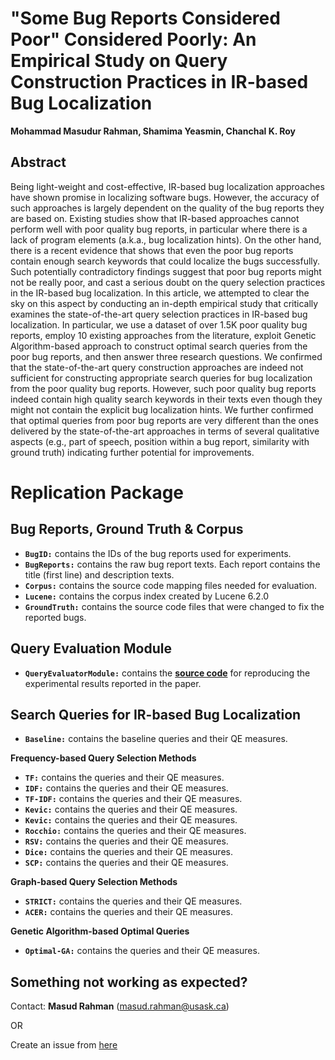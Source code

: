 # "Some Bug Reports Considered Poor" Considered Poorly: An Empirical Study on Query Construction Practices in IR-based Bug Localization

**Mohammad Masudur Rahman, Shamima Yeasmin, Chanchal K. Roy**


## Abstract

Being light-weight and cost-effective, IR-based bug localization approaches have shown promise in localizing software bugs. However, the accuracy of such approaches is largely dependent on the quality of the bug reports they are based on. Existing studies show that IR-based approaches cannot perform well with poor quality bug reports, in particular where there is a lack of program elements (a.k.a., bug localization hints). On the other hand, there is a recent evidence that shows that even the poor bug reports contain enough search keywords  that could localize the bugs successfully. Such potentially contradictory findings suggest that poor bug reports might not be really poor, and cast a serious doubt on the query selection practices in the IR-based bug localization. In this article, we attempted to clear the sky on this aspect by conducting an in-depth empirical study that critically examines the state-of-the-art query selection practices in IR-based bug localization. In particular, we use a dataset of over 1.5K poor quality bug reports, employ 10 existing approaches from the literature, exploit Genetic Algorithm-based approach to construct optimal search queries from the poor bug reports, and then answer three research questions. We confirmed that the state-of-the-art query construction approaches are indeed not sufficient for constructing appropriate search queries for bug localization from the poor quality bug reports. However, such poor quality bug reports indeed contain high quality search keywords in their texts even though they might not contain the explicit bug localization hints. We further confirmed that optimal queries from poor bug reports are very different than the ones delivered by the state-of-the-art approaches in terms of several qualitative aspects (e.g., part of speech, position within a bug report, similarity with ground truth) indicating further potential for improvements.


# Replication Package

Bug Reports, Ground Truth & Corpus
--------------------------------------
- **```BugID:```** contains the IDs of the bug reports used for experiments.
- **```BugReports:```** contains the raw bug report texts. Each report contains the title (first line) and description texts.
- **```Corpus:```** contains the source code mapping files needed for evaluation.
- **```Lucene:```** contains the corpus index created by Lucene 6.2.0
- **```GroundTruth:```** contains the source code files that were changed to fix the reported bugs.

Query Evaluation Module
-----------------------------
- **```QueryEvaluatorModule:```** contains the [**source code**](https://github.com/masud-technope/EMSE-2019-Replication-Package/tree/master/QueryEvaluatorModule) for reproducing the experimental results reported in the paper.

Search Queries for IR-based Bug Localization
---------------------------------------------
- **```Baseline:```** contains the baseline queries and their QE measures.

**Frequency-based Query Selection Methods**
- **```TF:```** contains the queries and their QE measures.
- **```IDF:```** contains the queries and their QE measures.
- **```TF-IDF:```** contains the queries and their QE measures.
- **```Kevic:```** contains the queries and their QE measures.
- **```Kevic:```** contains the queries and their QE measures.
- **```Rocchio:```** contains the queries and their QE measures.
- **```RSV:```** contains the queries and their QE measures.
- **```Dice:```** contains the queries and their QE measures.
- **```SCP:```** contains the queries and their QE measures.

**Graph-based Query Selection Methods**
- **```STRICT:```** contains the queries and their QE measures.
- **```ACER:```** contains the queries and their QE measures.

**Genetic Algorithm-based Optimal Queries**
- **```Optimal-GA:```** contains the queries and their QE measures.



Something not working as expected?
------------------------------------------------------------------------
Contact: **Masud Rahman** (masud.rahman@usask.ca)

OR

Create an issue from [here](https://github.com/masud-technope/EMSE-2019-Replication-Package/issues/new)




